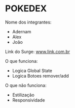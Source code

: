 # POKEDEX

Nome dos integrantes: 
- Adernam 
- Alex
- João

Link do Surge: www.link.com.br

O que funciona:
- Logica Global State
- Logica Botoes remover/add

O que não funciona: 
- Estilização
- Responsividade
